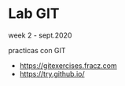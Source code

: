 # Lab GIT

week 2 - sept.2020

practicas con GIT

- https://gitexercises.fracz.com
- https://try.github.io/